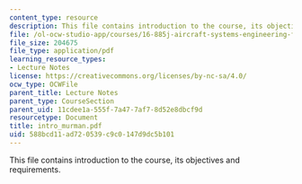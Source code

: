 ```yaml
---
content_type: resource
description: This file contains introduction to the course, its objectives and requirements.
file: /ol-ocw-studio-app/courses/16-885j-aircraft-systems-engineering-fall-2004/588bcd11ad720539c9c0147d9dc5b101_intro_murman.pdf
file_size: 204675
file_type: application/pdf
learning_resource_types:
- Lecture Notes
license: https://creativecommons.org/licenses/by-nc-sa/4.0/
ocw_type: OCWFile
parent_title: Lecture Notes
parent_type: CourseSection
parent_uid: 11cdee1a-555f-7a47-7af7-8d52e8dbcf9d
resourcetype: Document
title: intro_murman.pdf
uid: 588bcd11-ad72-0539-c9c0-147d9dc5b101
---
```

This file contains introduction to the course, its objectives and requirements.